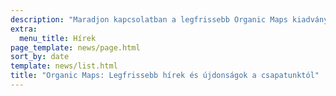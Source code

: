 ```yaml
---
description: "Maradjon kapcsolatban a legfrissebb Organic Maps kiadványokkal, hírekkel és frissítésekkel csapatunktól"
extra:
  menu_title: Hírek
page_template: news/page.html
sort_by: date
template: news/list.html
title: "Organic Maps: Legfrissebb hírek és újdonságok a csapatunktól"
---
```

